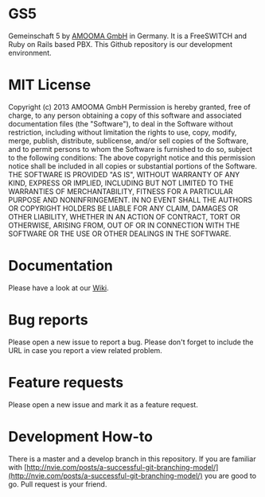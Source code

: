 GS5
===
Gemeinschaft 5 by [AMOOMA GmbH](http://amooma.de) in Germany. It is a FreeSWITCH and Ruby on Rails based PBX. This Github repository is our development environment.

MIT License
===========
Copyright (c) 2013 AMOOMA GmbH
Permission is hereby granted, free of charge, to any person obtaining a copy of this software and associated documentation files (the "Software"), to deal in the Software without restriction, including without limitation the rights to use, copy, modify, merge, publish, distribute, sublicense, and/or sell copies of the Software, and to permit persons to whom the Software is furnished to do so, subject to the following conditions:
The above copyright notice and this permission notice shall be included in all copies or substantial portions of the Software.
THE SOFTWARE IS PROVIDED "AS IS", WITHOUT WARRANTY OF ANY KIND, EXPRESS OR IMPLIED, INCLUDING BUT NOT LIMITED TO THE WARRANTIES OF MERCHANTABILITY, FITNESS FOR A PARTICULAR PURPOSE AND NONINFRINGEMENT. IN NO EVENT SHALL THE AUTHORS OR COPYRIGHT HOLDERS BE LIABLE FOR ANY CLAIM, DAMAGES OR OTHER LIABILITY, WHETHER IN AN ACTION OF CONTRACT, TORT OR OTHERWISE, ARISING FROM, OUT OF OR IN CONNECTION WITH THE SOFTWARE OR THE USE OR OTHER DEALINGS IN THE SOFTWARE.

Documentation
=============
Please have a look at our [Wiki](https://github.com/amooma/GS5/wiki).

Bug reports
===========
Please open a new issue to report a bug. Please don't forget to include the URL in case you report a view related problem.

Feature requests
================
Please open a new issue and mark it as a feature request.

Development How-to
==================
There is a master and a develop branch in this repository. If you are familiar with [http://nvie.com/posts/a-successful-git-branching-model/](http://nvie.com/posts/a-successful-git-branching-model/) you are good to go. Pull request is your friend.